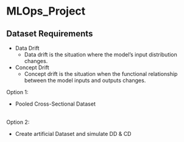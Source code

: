 # MLOps_Project

## Dataset Requirements

- Data Drift
  - Data drift is the situation where the model’s input distribution changes.
- Concept Drift
  - Concept drift is the situation when the functional relationship between the model inputs and outputs changes.
  
Option 1:
  - Pooled Cross-Sectional Dataset
<br></br>

Option 2:
  - Create artificial Dataset and simulate DD & CD
